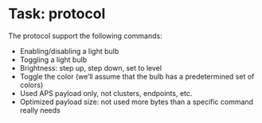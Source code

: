 # Task: protocol

The protocol support the following commands:
* Enabling/disabling a light bulb
* Toggling a light bulb
* Brightness: step up, step down, set to level
* Toggle the color (we’ll assume that the bulb has a predetermined set of colors)
* Used APS payload only, not clusters, endpoints, etc.
* Optimized payload size: not used more bytes than a specific command really needs
